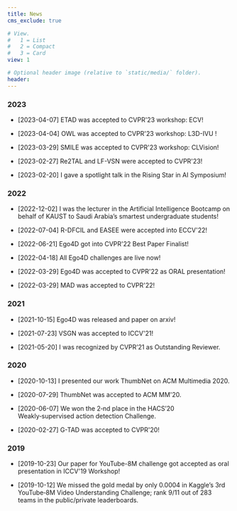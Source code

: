 ```yaml
---
title: News
cms_exclude: true

# View.
#   1 = List
#   2 = Compact
#   3 = Card
view: 1

# Optional header image (relative to `static/media/` folder).
header:
---
```


### 2023

- [2023-04-07] ETAD was accepted to CVPR'23 workshop: ECV!

- [2023-04-04] OWL was accepted to CVPR'23 workshop: L3D-IVU !

- [2023-03-29] SMILE was accepted to CVPR'23 workshop: CLVision!

- [2023-02-27] Re2TAL and LF-VSN were accepted to CVPR'23!

- [2023-02-20] I gave a spotlight talk in the Rising Star in AI Symposium!

### 2022

- [2022-12-02] I was the lecturer in the Artificial Intelligence Bootcamp on behalf of KAUST to Saudi Arabia’s smartest undergraduate students!

- [2022-07-04] R-DFCIL and EASEE were accepted into ECCV'22!

- [2022-06-21] Ego4D got into CVPR'22 Best Paper Finalist!

- [2022-04-18] All Ego4D challenges are live now!

- [2022-03-29] Ego4D was accepted to CVPR'22 as ORAL presentation!

- [2022-03-29] MAD was accepted to CVPR'22!

### 2021
- [2021-10-15] Ego4D was released and paper on arxiv!

- [2021-07-23] VSGN was accepted to ICCV'21!

- [2021-05-20] I was recognized by CVPR’21 as Outstanding Reviewer.

### 2020
- [2020-10-13] I presented our work ThumbNet on ACM Multimedia 2020.

- [2020-07-29] ThumbNet was accepted to ACM MM'20.

- [2020-06-07] We won the 2‑nd place in the HACS’20 Weakly‑supervised action detection Challenge.

- [2020-02-27] G-TAD was accepted to CVPR'20!

### 2019
- [2019-10-23] Our paper for YouTube-8M challenge got accepted as oral presentation in ICCV'19 Workshop!

- [2019-10-12] We missed the gold medal by only 0.0004 in Kaggle’s 3rd YouTube‑8M Video Understanding Challenge; rank 9/11 out of 283 teams in the public/private leaderboards.

